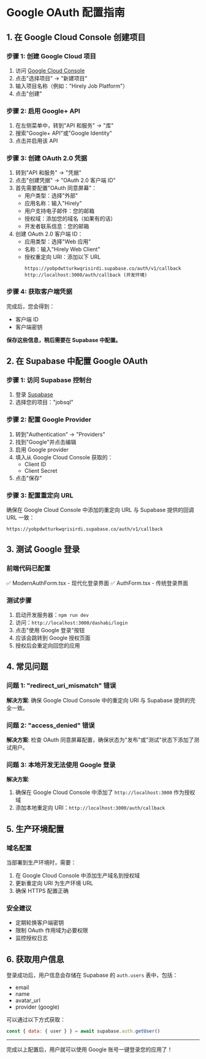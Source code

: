 # Google OAuth 配置指南

## 1. 在 Google Cloud Console 创建项目

### 步骤 1: 创建 Google Cloud 项目
1. 访问 [Google Cloud Console](https://console.cloud.google.com/)
2. 点击"选择项目" → "新建项目"
3. 输入项目名称（例如："Hirely Job Platform"）
4. 点击"创建"

### 步骤 2: 启用 Google+ API
1. 在左侧菜单中，转到"API 和服务" → "库"
2. 搜索"Google+ API"或"Google Identity"
3. 点击并启用该 API

### 步骤 3: 创建 OAuth 2.0 凭据
1. 转到"API 和服务" → "凭据"
2. 点击"创建凭据" → "OAuth 2.0 客户端 ID"
3. 首先需要配置"OAuth 同意屏幕"：
   - 用户类型：选择"外部"
   - 应用名称：输入"Hirely"
   - 用户支持电子邮件：您的邮箱
   - 授权域：添加您的域名（如果有的话）
   - 开发者联系信息：您的邮箱
4. 创建 OAuth 2.0 客户端 ID：
   - 应用类型：选择"Web 应用"
   - 名称：输入"Hirely Web Client"
   - 授权重定向 URI：添加以下 URL
     ```
     https://yobpdwtturkwqrisirdi.supabase.co/auth/v1/callback
     http://localhost:3000/auth/callback (开发环境)
     ```

### 步骤 4: 获取客户端凭据
完成后，您会得到：
- 客户端 ID
- 客户端密钥

**保存这些信息，稍后需要在 Supabase 中配置。**

## 2. 在 Supabase 中配置 Google OAuth

### 步骤 1: 访问 Supabase 控制台
1. 登录 [Supabase](https://supabase.com/)
2. 选择您的项目："jobsql"

### 步骤 2: 配置 Google Provider
1. 转到"Authentication" → "Providers"
2. 找到"Google"并点击编辑
3. 启用 Google provider
4. 填入从 Google Cloud Console 获取的：
   - Client ID
   - Client Secret
5. 点击"保存"

### 步骤 3: 配置重定向 URL
确保在 Google Cloud Console 中添加的重定向 URL 与 Supabase 提供的回调 URL 一致：
```
https://yobpdwtturkwqrisirdi.supabase.co/auth/v1/callback
```

## 3. 测试 Google 登录

### 前端代码已配置
✅ ModernAuthForm.tsx - 现代化登录界面
✅ AuthForm.tsx - 传统登录界面

### 测试步骤
1. 启动开发服务器：`npm run dev`
2. 访问：`http://localhost:3000/dashabi/login`
3. 点击"使用 Google 登录"按钮
4. 应该会跳转到 Google 授权页面
5. 授权后会重定向回您的应用

## 4. 常见问题

### 问题 1: "redirect_uri_mismatch" 错误
**解决方案**: 确保 Google Cloud Console 中的重定向 URI 与 Supabase 提供的完全一致。

### 问题 2: "access_denied" 错误
**解决方案**: 检查 OAuth 同意屏幕配置，确保状态为"发布"或"测试"状态下添加了测试用户。

### 问题 3: 本地开发无法使用 Google 登录
**解决方案**: 
1. 确保在 Google Cloud Console 中添加了 `http://localhost:3000` 作为授权域
2. 添加本地重定向 URI：`http://localhost:3000/auth/callback`

## 5. 生产环境配置

### 域名配置
当部署到生产环境时，需要：
1. 在 Google Cloud Console 中添加生产域名到授权域
2. 更新重定向 URI 为生产环境 URL
3. 确保 HTTPS 配置正确

### 安全建议
- 定期轮换客户端密钥
- 限制 OAuth 作用域为必要权限
- 监控授权日志

## 6. 获取用户信息

登录成功后，用户信息会存储在 Supabase 的 `auth.users` 表中，包括：
- email
- name
- avatar_url
- provider (google)

可以通过以下方式获取：
```javascript
const { data: { user } } = await supabase.auth.getUser()
```

---

完成以上配置后，用户就可以使用 Google 账号一键登录您的应用了！
